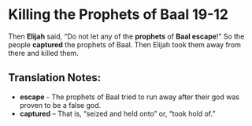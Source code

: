 Killing the Prophets of Baal 19-12
====================================


Then **Elijah** said, “Do not let any of the **prophets** of **Baal
escape**!” So the people **captured** the prophets of Baal. Then Elijah
took them away from there and killed them.

Translation Notes:
------------------

-   **escape** - The prophets of Baal tried to run away after their god
    was proven to be a false god.
-   **captured** – That is, “seized and held onto” or, “took
hold of.”

